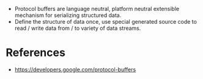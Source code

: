 * Protocol buffers are language  neutral, platform neutral extensible mechanism for serializing structured data.
* Define the structure of data once, use special generated source code to read / write data from / to variety of data streams.
# References
* https://developers.google.com/protocol-buffers
